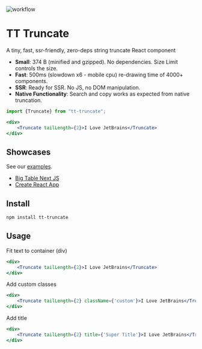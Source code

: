 ![workflow](https://github.com/SinimaWath/tt-truncate/actions/workflows/deployment.yml/badge.svg)

# TT Truncate

A tiny, fast, ssr-friendly, zero-deps string truncate React component

- **Small**: 374 B (minified and gzipped). No dependencies. Size Limit controls the size.
- **Fast**: 500ms (slowdown x6 - mobile cpu) re-drawing time of 4000+ components.
- **SSR**: Ready for SSR. No JS, no DOM manipulation.
- **Native Functionality**: Search and copy works as expected from native truncation.

```jsx
import {Truncate} from "tt-truncate";

<div>
    <Truncate tailLength={2}>I Love JetBrains</Truncate>
</div>
```

## Showcases

See our [examples](/docs/examples).
- [Big Table Next JS](/docs/examples/big-table)
- [Create React App](/docs/examples/cra)

## Install

```bash
npm install tt-truncate
```

## Usage

Fit text to container (div)
```jsx
<div>
    <Truncate tailLength={2}>I Love JetBrains</Truncate>
</div>
```

Add custom classes
```jsx
<div>
    <Truncate tailLength={2} className={'custom'}>I Love JetBrains</Truncate>
</div>
```

Add title

```jsx
<div>
    <Truncate tailLength={2} title={'Super Title'}>I Love JetBrains</Truncate>
</div>
```
